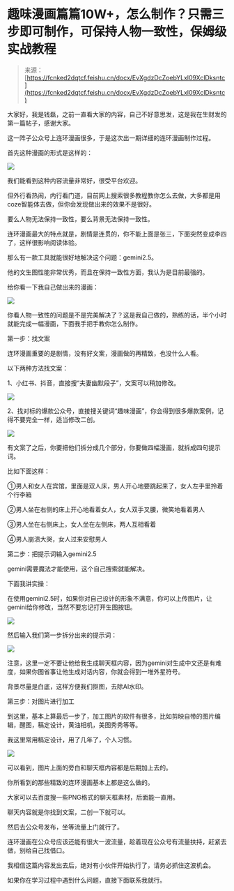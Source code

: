 # 趣味漫画篇篇10W+，怎么制作？只需三步即可制作，可保持人物一致性，保姆级实战教程

> 来源：[https://fcnked2dqtcf.feishu.cn/docx/EvXgdzDcZoebYLxl09XclDksntc](https://fcnked2dqtcf.feishu.cn/docx/EvXgdzDcZoebYLxl09XclDksntc)

大家好，我是钱磊，之前一直看大家的内容，自己不好意思发，这是我在生财发的第一篇帖子，感谢大家。

这一阵子公众号上连环漫画很多，于是这次出一期详细的连环漫画制作过程。

首先这种漫画的形式是这样的：

![](img/09db6b04891f0ef819457abb39de67df.png)

我们能看到这种内容流量非常好，很受平台欢迎。

但外行看热闹，内行看门道，目前网上搜索很多教程教你怎么去做，大多都是用coze智能体去做，但你会发现做出来的效果不是很好。

要么人物无法保持一致性，要么背景无法保持一致性。

连环漫画最大的特点就是，剧情是连贯的，你不能上面是张三，下面突然变成李四了，这样很影响阅读体验。

那么有一款工具就能很好地解决这个问题：gemini2.5。

他的文生图性能非常优秀，而且在保持一致性方面，我认为是目前最强的。

给你看一下我自己做出来的漫画：

![](img/3ad69bf0859616b0a165ac94142e2542.png)

你看人物一致性的问题是不是完美解决了？这是我自己做的，熟练的话，半个小时就能完成一幅漫画，下面我手把手教你怎么制作。

第一步：找文案

连环漫画重要的是剧情，没有好文案，漫画做的再精致，也没什么人看。

以下两种方法找文案：

1、小红书、抖音，直接搜“夫妻幽默段子”，文案可以稍加修改。

![](img/68999d4021f9959d96f6612f0b505bda.png)

2、找对标的爆款公众号，直接搜关键词“趣味漫画”，你会得到很多爆款案例，记得不要完全一样，适当修改二创。

![](img/6072a2f37a421994f618abeedfa0d093.png)

有文案了之后，你要把他们拆分成几个部分，你要做四幅漫画，就拆成四句提示词。

比如下面这样：

①男人和女人在宾馆，里面是双人床，男人开心地要跳起来了，女人左手里拎着个行李箱

②男人坐在右侧的床上开心地看着女人，女人双手叉腰，微笑地看着男人

③男人坐在右侧床上，女人坐在左侧床，两人互相看着

④男人崩溃大哭，女人过来安慰男人

第二步：把提示词输入gemini2.5

gemini需要魔法才能使用，这个自己搜索就能解决。

下面我讲实操：

在使用gemini2.5时，如果你对自己设计的形象不满意，你可以上传图片，让gemini给你修改，当然不要忘记打开生图按钮。

![](img/c67e44191d4c708f3fd0e0daf845c557.png)

然后输入我们第一步拆分出来的提示词：

![](img/4a63f6db40584cad4e7155a27ef475f4.png)

注意，这里一定不要让他给我生成聊天框内容，因为gemini对生成中文还是有难度，如果你图省事让他生成对话内容，你就会得到一堆外星符号。

背景尽量是白底，这样方便我们抠图，去除AI水印。

第三步：对图片进行加工

到这里，基本上算最后一步了，加工图片的软件有很多，比如剪映自带的图片编辑，醒图，稿定设计，黄油相机，美图秀秀等等。

我这里常用稿定设计，用了几年了，个人习惯。

![](img/d0f647791ee4ab6f4e00bab21da91e5d.png)

可以看到，图片上面的旁白和聊天框内容都是后期加上去的。

你所看到的那些精致的连环漫画基本上都是这么做的。

大家可以去百度搜一些PNG格式的聊天框素材，后面能一直用。

聊天内容就是你找到文案，二创一下就可以。

然后去公众号发布，坐等流量上门就行了。

连环漫画在公众号应该还能有很大一波流量，趁着现在公众号有流量扶持，赶紧去做，别给自己找借口。

我相信这篇内容发出去后，绝对有小伙伴开始执行了，请务必抓住这波机会。

如果你在学习过程中遇到什么问题，直接下面联系我就行。